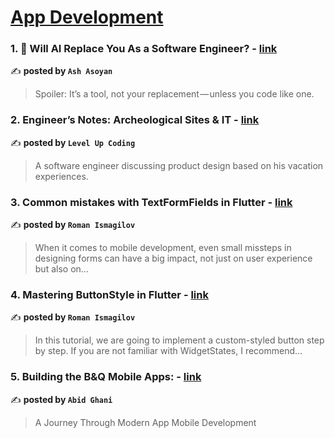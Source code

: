 
<h1><a href=https://medium.com/tag/mobile-app-development/recommended target="_blank" rel="noopener noreferrer">App Development</a></h1>
<h3>1. 🤖 Will AI Replace You As a Software Engineer? - <a href="https://medium.com/@AshAsoyan/will-ai-replace-you-as-a-software-engineer-4b07d863cf2a" target="_blank" rel="noopener noreferrer">link</a></h3>

✍️ **posted by `Ash Asoyan`**

<blockquote>Spoiler: It’s a tool, not your replacement — unless you code like one.</blockquote>

<h3>2. Engineer’s Notes: Archeological Sites & IT - <a href="https://medium.com/gitconnected/engineers-notes-archeological-sites-it-597162e2d6b5" target="_blank" rel="noopener noreferrer">link</a></h3>

✍️ **posted by `Level Up Coding`**

<blockquote>A software engineer discussing product design based on his vacation experiences.</blockquote>

<h3>3. Common mistakes with TextFormFields in Flutter - <a href="https://medium.com/@pomis172/common-mistakes-with-textformfields-in-flutter-8adc8af1a9af" target="_blank" rel="noopener noreferrer">link</a></h3>

✍️ **posted by `Roman Ismagilov`**

<blockquote>When it comes to mobile development, even small missteps in designing forms can have a big impact, not just on user experience but also on…</blockquote>

<h3>4. Mastering ButtonStyle in Flutter - <a href="https://medium.com/@pomis172/mastering-buttonstyle-in-flutter-95bbec3147fb" target="_blank" rel="noopener noreferrer">link</a></h3>

✍️ **posted by `Roman Ismagilov`**

<blockquote>In this tutorial, we are going to implement a custom-styled button step by step. If you are not familiar with WidgetStates, I recommend…</blockquote>

<h3>5. Building the B&Q Mobile Apps: - <a href="https://medium.com/@abid.ghani/building-the-b-q-mobile-apps-ce69ab593797" target="_blank" rel="noopener noreferrer">link</a></h3>

✍️ **posted by `Abid Ghani`**

<blockquote>A Journey Through Modern App Mobile Development</blockquote>

